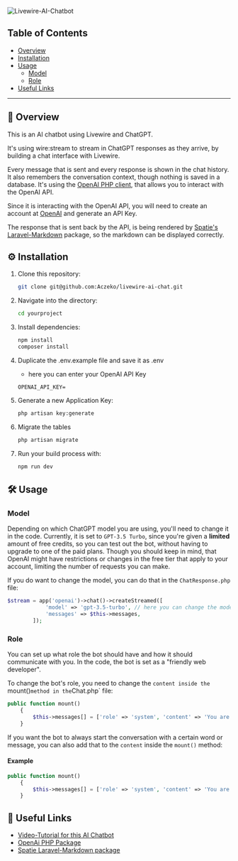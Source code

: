 ![Livewire-AI-Chatbot](https://banners.beyondco.de/Livewire%20AI%20Chatbot.png?theme=dark&packageManager=&packageName=&pattern=xEquals&style=style_1&description=AI+Chatbot+with+Livewire+for+Real-Time+Streaming+of+ChatGPT+Responses&md=1&showWatermark=0&fontSize=125px&images=https%3A%2F%2Flaravel.com%2Fimg%2Flogomark.min.svg)

## Table of Contents
- [Overview](#overview)
- [Installation](#installation)
- [Usage](#usage)
  - [Model](#model)
  - [Role](#role)
- [Useful Links](#useful-links)

---
<section id="overview">

## 🔎 Overview
This is an AI chatbot using Livewire and ChatGPT.

It's using wire:stream to stream in ChatGPT responses as they arrive, by building a chat interface with Livewire.

Every message that is sent and every response is shown in the chat history. It also remembers the conversation context, though nothing is saved in a database. 
It's using the [OpenAI PHP client](https://github.com/openai-php/client), that allows you to interact with the OpenAI API.

Since it is interacting with the OpenAI API, you will need to create an account at [OpenAI](https://openai.com/index/openai-api/) and generate an API Key.

The response that is sent back by the API, is being rendered by [Spatie's Laravel-Markdown](https://github.com/spatie/laravel-markdown) package, so the markdown can be displayed correctly.

</section>

<section id="installation">

## ⚙️ Installation

1. Clone this repository:
    ```bash
    git clone git@github.com:Aczeko/livewire-ai-chat.git
    ```
   
2. Navigate into the directory:
    ```bash
    cd yourproject
    ````
   
3. Install dependencies:
    ```bash
    npm install
    composer install 
    ```

4. Duplicate the .env.example file and save it as .env
    - here you can enter your OpenAI API Key

    ```
    OPENAI_API_KEY=
    ```

5. Generate a new Application Key:
    ```bash
    php artisan key:generate
    ```
    
6. Migrate the tables
   
    ```bash
    php artisan migrate
    ```

7. Run your build process with:
    ```bash
    npm run dev
    ```

</section>

<section id="usage">

## 🛠️ Usage

<section id="model">

### Model

Depending on which ChatGPT model you are using, you'll need to change it in the code.
Currently, it is set to `GPT-3.5 Turbo`, since you're given a **limited** amount of free credits, so you can test out the bot, without having to upgrade to one of the paid plans. Though you should keep in mind, that OpenAI might have restrictions or changes in the free tier that apply to your account, limiting the number of requests you can make.

If you do want to change the model, you can do that in the `ChatResponse.php` file:

```php
$stream = app('openai')->chat()->createStreamed([
            'model' => 'gpt-3.5-turbo', // here you can change the model to your preference
            'messages' => $this->messages,
        ]);
```

</section>

<section id="role">

### Role

You can set up what role the bot should have and how it should communicate with you. 
In the code, the bot is set as a "friendly web developer".

To change the bot's role, you need to change the `content inside the `mount()` method in the `Chat.php` file:

```php
public function mount()
    {
        $this->messages[] = ['role' => 'system', 'content' => 'You are a friendly web developer here to help.']; // Change content to your liking
    }
```

If you want the bot to always start the conversation with a certain word or message, you can also add that to the `content` inside the `mount()` method:

#### Example

```php
public function mount()
    {
        $this->messages[] = ['role' => 'system', 'content' => 'You are a friendly web developer here to help. Always start the conversation with Hey!']; // Change content to your liking
    }
```

</section>

</section>

<section id="useful-links">

## 🔗 Useful Links
- [Video-Tutorial for this AI Chatbot](https://codecourse.com/courses/create-an-ai-chat-bot-with-livewire-and-chatgpt)
- [OpenAi PHP Package](https://github.com/openai-php/client)
- [Spatie Laravel-Markdown package](https://github.com/spatie/laravel-markdown)

</section>

